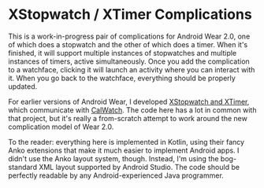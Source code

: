 # XStopwatch / XTimer Complications

This is a work-in-progress pair of complications for Android Wear 2.0, one of which does a
stopwatch and the other of which does a timer. When it's finished, it will support multiple
instances of stopwatches and multiple instances of timers, active simultaneously. Once you
add the complication to a watchface, clicking it will launch an activity where you can interact
with it. When you go back to the watchface, everything should be properly updated.

For earlier versions of Android Wear, I developed [XStopwatch and XTimer](http://www.cs.rice.edu/~dwallach/xstopwatch/),
which communicate with [CalWatch](http://www.cs.rice.edu/~dwallach/calwatch/). The code here
has a lot in common with that project, but it's really a from-scratch attempt to work around
the new complication model of Wear 2.0.

To the reader: everything here is implemented in Kotlin, using their fancy Anko extensions that
make it much easier to implement Android apps. I didn't use the Anko layout system, though. Instead, I'm
using the bog-standard XML layout supported by Android Studio. The code should be perfectly readable
by any Android-experienced Java programmer.
